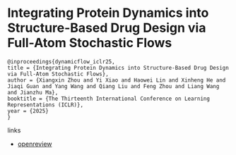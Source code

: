 # Integrating Protein Dynamics into Structure-Based Drug Design via Full-Atom Stochastic Flows

```
@inproceedings{dynamicflow_iclr25,
title = {Integrating Protein Dynamics into Structure-Based Drug Design via Full-Atom Stochastic Flows},
author = {Xiangxin Zhou and Yi Xiao and Haowei Lin and Xinheng He and Jiaqi Guan and Yang Wang and Qiang Liu and Feng Zhou and Liang Wang and Jianzhu Ma},
booktitle = {The Thirteenth International Conference on Learning Representations (ICLR)},
year = {2025}
}
```

links
- [openreview](https://openreview.net/forum?id=9qS3HzSDNv)

